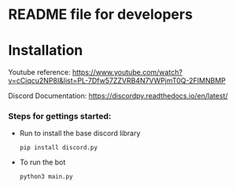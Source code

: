 # README file for developers

# Installation
Youtube reference: https://www.youtube.com/watch?v=cCiqcu2NP8I&list=PL-7Dfw57ZZVRB4N7VWPjmT0Q-2FIMNBMP

Discord Documentation: https://discordpy.readthedocs.io/en/latest/

### Steps for gettings started:

* Run to install the base discord library

    `pip install discord.py`
* To run the bot

    `python3 main.py`

